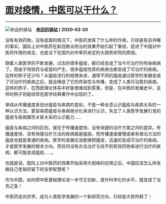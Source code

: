# [面对疫情，中医可以干什么？](https://www.zhihu.com/answer/1092665412)

------------------------------------------------------------

![命运的驿站](https://pic2.zhimg.com/v2-70479e3ca7a2263fab26b58449e1879d.jpg?source=1940ef5c "命运的驿站")&emsp;**[命运的驿站](https://www.zhihu.com/people/wo-shi-yi-ge-zu-liao-nu) / 2020-03-20**

没有有效药物，没有疫苗的情况下，中医药发挥了什么样的作用，已经是有目共睹的事实。国际上对中医药在新冠肺炎防治的效果开始引起了重视，促进了中国对中医药作用的肯定。也是当下在国内对中草药肯定的大趋势研究的原因。

随着人类医学的不断发展，过去的很多瘟疫，都已经变成了当今可治疗的传染疾病了。而由于特效药与疫苗的产生，很多瘟疫性质的疾病也都变成了可治疗的疾病。这样的例子还少吗？从瘟疫流行的规律来讲，通常不同的瘟疫通过医学的发展变成了可治疗的疾病之后，就会降低了它的传染性与传播，变成了人类可治愈的疾病。这样的例子，在西医理论体系中好象很难找到答案，但是，在中医的发展史中，这样的例子则是经常在医学经典著作中出现的了。

单纯从传播速度来划分瘟疫与疾病的差别，不是一种全息认识瘟疫与疾病关系的一种认识方法，更容易把瘟疫与疾病绝对化来进行认识，失去了人类医学发展引发的瘟疫与疾病属性关联关系的认识能力……

瘟疫与疾病之间的区别，就在于传播速度快、没有快捷的治疗方案之间的差异。传播速度快、没有快捷治疗方法的疾病就是瘟疫。而传播速度缓慢或者有根治方法的瘟疫也就是普通的疾病。医学的发展应该能够把瘟疫，迅速的变成可治疗的疾病。才是医学发展的根本方向。而任何没有办法治疗与找不到有效药物来进行治疗的疾病，都可能变成瘟疫……。

也就是说，国际上对中医药的效果开始采用大规格的应用之后，中国应该怎么样发展自己老祖宗留下的宝贵智慧呢？

作为中国，如何把中医基础理论进一步守正创新，提升科学化的水平，就变成了当务之急！

中医药走向世界，成为人类医学发展的一个新研究方向，已经是大势所趋了！



